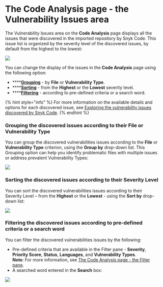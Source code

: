 # The Code Analysis page - the Vulnerability Issues area

The Vulnerability Issues area on the **Code Analysis** page displays all the issues that were discovered in the imported repository by Snyk Code. This issue list is organized by the severity level of the discovered issues, by default from the highest to the lowest:

![](<../../../../.gitbook/assets/Snyk Code - Results - Issues Area .png>)

You can change the display of the issues in the **Code Analysis** page using the following option:

* \*\*\*\*[**Grouping**](the-code-analysis-page-the-vulnerability-issues-area.md#grouping-the-discovered-issues-according-to-their-file-or-vulnerability-type) - by **File** or **Vulnerability Type**.
* \*\*\*\*[**Sorting**](the-code-analysis-page-the-vulnerability-issues-area.md#sorting-the-discovered-issues-according-to-their-severity-level) - from the **Highest** or the **Lowest** severity level.
* \*\*\*\*[**Filtering**](the-code-analysis-page-the-vulnerability-issues-area.md#sorting-the-discovered-issues-according-to-their-severity-level) - according to pre-defined criteria or a search word.

{% hint style="info" %}
For more information on the available details and options for each discovered issue, see [Exploring the vulnerability issues discovered by Snyk Code](https://docs.snyk.io/products/snyk-code/exploring-and-working-with-the-snyk-code-results/exploring-the-vulnerability-issues-discovered-by-snyk-code).
{% endhint %}

### **Grouping the discovered issues according to their File or Vulnerability Type**

You can group the discovered vulnerabilities issues according to the **File** or **Vulnerability Type** criterion, using the **Group by** drop-down list. This Grouping option can help you identify problematic files with multiple issues or address prevalent Vulnerability Types:

![](<../../../../.gitbook/assets/Snyk Code - Main UI Features - Group.png>)

### **Sorting the discovered issues according to their Severity Level**

You can sort the discovered vulnerabilities issues according to their Severity Level – from the **Highest** or the **Lowest** - using the **Sort by** drop-down list:

![](<../../../../.gitbook/assets/Snyk Code - Main UI Features - Sort.png>)

### **Filtering the discovered issues according to pre-defined criteria or a search word**

You can filter the discovered vulnerabilities issues by the following:

* Pre-defined criteria that are available in the Filter pane - **Severity**, **Priority Score**, **Status**, **Languages**, and **Vulnerability Types**.\
  **Note**: For more information, see [The Code Analysis page - the Filter pane](the-code-analysis-page-the-filter-pane.md).
* A searched word entered in the **Search** box:

![](<../../../../.gitbook/assets/Snyk Code - Results - Issues Area - Search box.png>)
